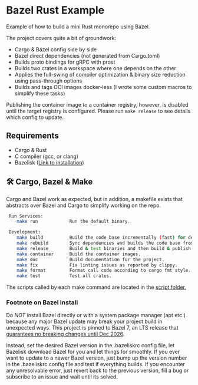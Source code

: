 # Bazel Rust Example 

Example of how to build a mini Rust monorepo using Bazel.

The project covers quite a bit of groundwork:
* Cargo & Bazel config side by side
* Bazel direct dependencies (not generated from Cargo.toml)
* Builds proto bindings for gRPC with prost
* Builds two crates in a workspace where one depends on the other
* Applies the full-swing of compiler optimization & binary size reduction using pass-through options
* Builds and tags OCI images docker-less (I wrote some custom macros to simplify these tasks)

Publishing the container image to a container registry, however, is disabled until the target registry is configured.
Please run `make release` to see details which config to update. 

## Requirements

* Cargo & Rust
* C compiler (gcc, or clang)
* Bazelisk ([Link to installation](https://bazel.build/install/bazelisk))

## 🛠️ Cargo, Bazel & Make

Cargo and Bazel work as expected, but in addition, a makefile exists
that abstracts over Bazel and Cargo to simplify working on the repo.

```bash 
 Run Services:
    make run            Run the default binary.

 Development:
    make build          Build the code base incrementally (fast) for dev.
    make rebuild        Sync dependencies and builds the code base from scratch (slow).
    make release        Build & test binaries and then build & publish container images (slow).
    make container      Build the container images.
    make doc            Build documentation for the project.
    make fix            Fix linting issues as reported by clippy.
    make format         Format call code according to cargo fmt style.
    make test           Test all crates.
```

The scripts called by each make command are located in the [script folder.](scripts)

### Footnote on Bazel install

Do *NOT* install Bazel directly or with a system package manager (apt etc.) because any major Bazel update
may break your project build in unexpected ways. This project is pinned to Bazel 7, an LTS release
that [guarantees no breaking changes until Dec 2026](https://bazel.build/release).

Instead, set the desired Bazel version in the .bazeliskrc config file, let Bazelisk download Bazel for you and let
things for smoothly. If you ever want to update to a newer Bazel version, just bump up the version number in the
.bazeliskrc config file and test if everything builds. If you encounter any unresolvable error, just revert back to the
previous version, fill a bug or subscribe to an issue and wait until its solved. 
